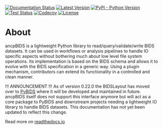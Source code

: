 [![Documentation Status](https://readthedocs.org/projects/ancpbids/badge/?version=latest)](http://ancpbids.readthedocs.io/en/latest/?badge=latest)
[![Latest Version](https://img.shields.io/pypi/v/ancpbids.svg)](https://pypi.python.org/pypi/ancpbids/)
[![PyPI - Python Version](https://img.shields.io/pypi/pyversions/ancpbids.svg)](https://pypi.python.org/pypi/ancpbids/)
[![Test Status](https://github.com/ANCPLabOldenburg/ancp-bids/actions/workflows/testing.yml/badge.svg)](https://github.com/ANCPLabOldenburg/ancp-bids/actions/workflows/testing.yml)
[![Codecov](https://codecov.io/gh/ANCPLabOldenburg/ancp-bids/branch/main/graph/badge.svg)](https://codecov.io/gh/ANCPLabOldenburg/ancp-bids)
[![License](https://img.shields.io/badge/License-MIT-blue.svg)](https://opensource.org/licenses/MIT)
# About
ancpBIDS is a lightweight Python library to read/query/validate/write BIDS datasets.
It can be used in workflows or analysis pipelines to handle IO specific aspects without bothering much about low level file system operations.
Its implementation is based on the BIDS schema and allows it to evolve with the BIDS specification in a generic way.
Using a plugin mechanism, contributors can extend its functionality in a controlled and clean manner.

!!! ANNOUNCEMENT !!! As of version 0.22.0 the BIDSLayout has moved over to [PyBIDS](https://github.com/bids-standard/pybids) where it will be developed and maintained in future.
ancpBIDS itself does not support this interface anymore but will act as a core package to PyBIDS and downstream projects needing a lightweight IO library to handle BIDS datasets.
This documentation has not yet been updated to reflect this change.

Read more on [readthedocs.io](https://ancpbids.readthedocs.io)